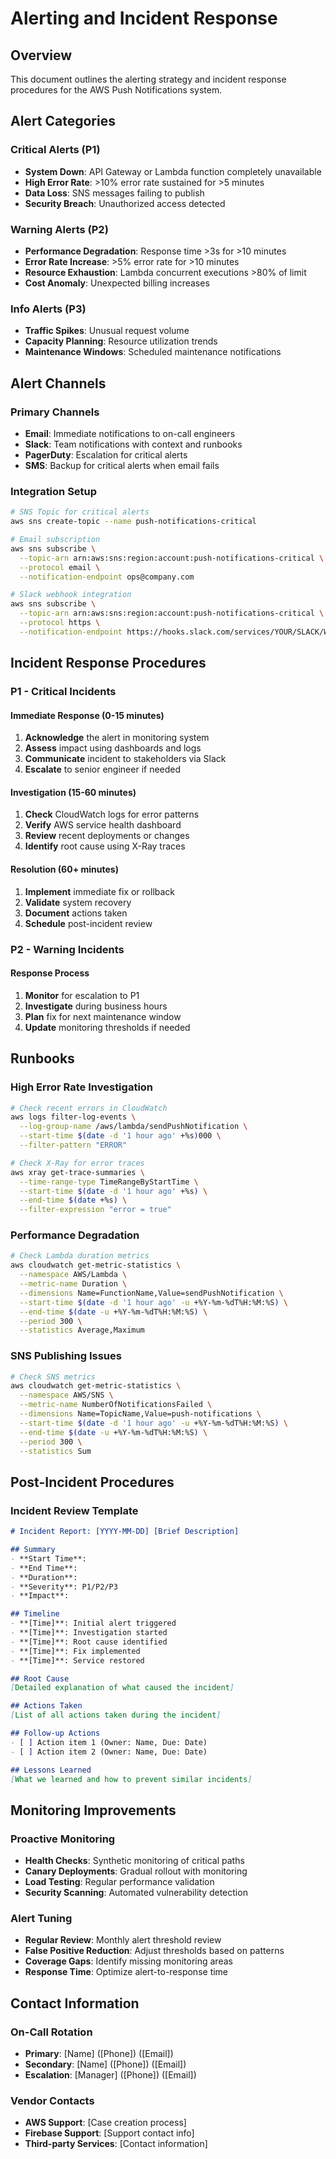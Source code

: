 # Alerting and Incident Response

## Overview

This document outlines the alerting strategy and incident response procedures for the AWS Push Notifications system.

## Alert Categories

### Critical Alerts (P1)
- **System Down**: API Gateway or Lambda function completely unavailable
- **High Error Rate**: >10% error rate sustained for >5 minutes
- **Data Loss**: SNS messages failing to publish
- **Security Breach**: Unauthorized access detected

### Warning Alerts (P2)
- **Performance Degradation**: Response time >3s for >10 minutes
- **Error Rate Increase**: >5% error rate for >10 minutes
- **Resource Exhaustion**: Lambda concurrent executions >80% of limit
- **Cost Anomaly**: Unexpected billing increases

### Info Alerts (P3)
- **Traffic Spikes**: Unusual request volume
- **Capacity Planning**: Resource utilization trends
- **Maintenance Windows**: Scheduled maintenance notifications

## Alert Channels

### Primary Channels
- **Email**: Immediate notifications to on-call engineers
- **Slack**: Team notifications with context and runbooks
- **PagerDuty**: Escalation for critical alerts
- **SMS**: Backup for critical alerts when email fails

### Integration Setup
```bash
# SNS Topic for critical alerts
aws sns create-topic --name push-notifications-critical

# Email subscription
aws sns subscribe \
  --topic-arn arn:aws:sns:region:account:push-notifications-critical \
  --protocol email \
  --notification-endpoint ops@company.com

# Slack webhook integration
aws sns subscribe \
  --topic-arn arn:aws:sns:region:account:push-notifications-critical \
  --protocol https \
  --notification-endpoint https://hooks.slack.com/services/YOUR/SLACK/WEBHOOK
```

## Incident Response Procedures

### P1 - Critical Incidents

#### Immediate Response (0-15 minutes)
1. **Acknowledge** the alert in monitoring system
2. **Assess** impact using dashboards and logs
3. **Communicate** incident to stakeholders via Slack
4. **Escalate** to senior engineer if needed

#### Investigation (15-60 minutes)
1. **Check** CloudWatch logs for error patterns
2. **Verify** AWS service health dashboard
3. **Review** recent deployments or changes
4. **Identify** root cause using X-Ray traces

#### Resolution (60+ minutes)
1. **Implement** immediate fix or rollback
2. **Validate** system recovery
3. **Document** actions taken
4. **Schedule** post-incident review

### P2 - Warning Incidents

#### Response Process
1. **Monitor** for escalation to P1
2. **Investigate** during business hours
3. **Plan** fix for next maintenance window
4. **Update** monitoring thresholds if needed

## Runbooks

### High Error Rate Investigation
```bash
# Check recent errors in CloudWatch
aws logs filter-log-events \
  --log-group-name /aws/lambda/sendPushNotification \
  --start-time $(date -d '1 hour ago' +%s)000 \
  --filter-pattern "ERROR"

# Check X-Ray for error traces
aws xray get-trace-summaries \
  --time-range-type TimeRangeByStartTime \
  --start-time $(date -d '1 hour ago' +%s) \
  --end-time $(date +%s) \
  --filter-expression "error = true"
```

### Performance Degradation
```bash
# Check Lambda duration metrics
aws cloudwatch get-metric-statistics \
  --namespace AWS/Lambda \
  --metric-name Duration \
  --dimensions Name=FunctionName,Value=sendPushNotification \
  --start-time $(date -d '1 hour ago' -u +%Y-%m-%dT%H:%M:%S) \
  --end-time $(date -u +%Y-%m-%dT%H:%M:%S) \
  --period 300 \
  --statistics Average,Maximum
```

### SNS Publishing Issues
```bash
# Check SNS metrics
aws cloudwatch get-metric-statistics \
  --namespace AWS/SNS \
  --metric-name NumberOfNotificationsFailed \
  --dimensions Name=TopicName,Value=push-notifications \
  --start-time $(date -d '1 hour ago' -u +%Y-%m-%dT%H:%M:%S) \
  --end-time $(date -u +%Y-%m-%dT%H:%M:%S) \
  --period 300 \
  --statistics Sum
```

## Post-Incident Procedures

### Incident Review Template
```markdown
# Incident Report: [YYYY-MM-DD] [Brief Description]

## Summary
- **Start Time**: 
- **End Time**: 
- **Duration**: 
- **Severity**: P1/P2/P3
- **Impact**: 

## Timeline
- **[Time]**: Initial alert triggered
- **[Time]**: Investigation started
- **[Time]**: Root cause identified
- **[Time]**: Fix implemented
- **[Time]**: Service restored

## Root Cause
[Detailed explanation of what caused the incident]

## Actions Taken
[List of all actions taken during the incident]

## Follow-up Actions
- [ ] Action item 1 (Owner: Name, Due: Date)
- [ ] Action item 2 (Owner: Name, Due: Date)

## Lessons Learned
[What we learned and how to prevent similar incidents]
```

## Monitoring Improvements

### Proactive Monitoring
- **Health Checks**: Synthetic monitoring of critical paths
- **Canary Deployments**: Gradual rollout with monitoring
- **Load Testing**: Regular performance validation
- **Security Scanning**: Automated vulnerability detection

### Alert Tuning
- **Regular Review**: Monthly alert threshold review
- **False Positive Reduction**: Adjust thresholds based on patterns
- **Coverage Gaps**: Identify missing monitoring areas
- **Response Time**: Optimize alert-to-response time

## Contact Information

### On-Call Rotation
- **Primary**: [Name] ([Phone]) ([Email])
- **Secondary**: [Name] ([Phone]) ([Email])
- **Escalation**: [Manager] ([Phone]) ([Email])

### Vendor Contacts
- **AWS Support**: [Case creation process]
- **Firebase Support**: [Support contact info]
- **Third-party Services**: [Contact information]